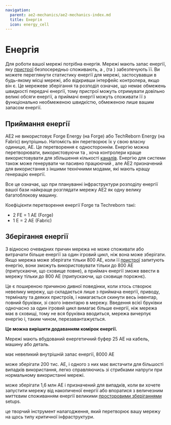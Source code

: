 ```yaml
---
navigation:
  parent: ae2-mechanics/ae2-mechanics-index.md
  title: Енергія
  icon: energy_cell
---
```


# Енергія

Для роботи вашої мережі потрібна енергія. Мережі мають запас енергії, яку [пристрої](../ae2-mechanics/devices.md) безпосередньо споживають, а <ItemLink id="vibration_chamber" />, <ItemLink id="energy_acceptor" /> (та <ItemLink id="controller" />) забезпечують її. Ви можете переглянути статистику енергії для мережі, застосувавши <ItemLink id="network_tool" /> в будь-якому місці мережі, або відкривши інтерфейс контролера, якщо він є. Це мережеве зберігання та розподіл означає, що немає обмежень швидкості передачі енергії, тому пристрої можуть отримувати довільно великі обсяги енергії, а приймачі енергії можуть споживати її з функціонально необмеженою швидкістю, обмеженою лише вашим запасом енергії.

## Приймання енергії

<Row>
  <BlockImage id="energy_acceptor" scale="4" />

  <GameScene zoom="4" background="transparent">
  <ImportStructure src="../assets/blocks/cable_energy_acceptor.snbt" />
  </GameScene>

  <BlockImage id="controller" p:state="online" scale="4" />

  <BlockImage id="vibration_chamber" p:active="true" scale="4" />
  
  <BlockImage id="crystal_resonance_generator" scale="4" />
</Row>

AE2 не використовує Forge Energy (на Forge) або TechReborn Energy (на Fabric) внутрішньо. Натомість він перетворює їх у свою власну одиницю, AE. Це перетворення є одностороннім. Енергію можна перетворювати, використовуючи <ItemLink id="energy_acceptor" /> та <ItemLink id="controller" />, хоча контролери краще використовувати для збільшення кількості [каналів](../ae2-mechanics/channels.md). Енергію для системи також може генерувати <ItemLink id="vibration_chamber" /> чи пасивно працюючий <ItemLink id="crystal_resonance_generator" />, але AE2 призначений для використання з іншими технічними модами, які мають кращу генерацію енергії.

Все це означає, що при плануванні інфраструктури розподілу енергії вашої бази найкраще розглядати мережу AE2 як одну велику багатоблокову машину.

Коефіцієнти перетворення енергії Forge та Techreborn такі:

*   2 FE = 1 AE (Forge)
*   1 E  = 2 AE (Fabric)

## Зберігання енергії

<Row>
  <BlockImage id="energy_cell" scale="4" p:fullness="4" />

  <BlockImage id="dense_energy_cell" scale="4" p:fullness="4" />

  <BlockImage id="creative_energy_cell" scale="4" />
</Row>

З відносно очевидних причин мережа не може споживати або витрачати більше енергії за один ігровий цикл, ніж вона може зберігати. Якщо мережа може зберігати тільки 800 AE, коли її [пристрої](../ae2-mechanics/devices.md) запитують енергію, вони зможуть використовувати тільки до 800 AE (припускаючи, що сховище повне), а приймач енергії зможе ввести в мережу тільки до 800 AE (припускаючи, що сховище порожнє).

Це є поширеною причиною дивної поведінки, коли хтось створює невелику мережу, що складається лише з приймача енергії, приводу, терміналу та деяких пристроїв, і намагається скинути весь інвентар, повний бруківки, зі свого інвентарю в мережу. Введення всієї бруківки одночасно за один ігровий цикл вимагає більше енергії, ніж мережа має в сховищі, тому не вся бруківка вводиться, мережа вичерпує енергію і, таким чином, перезавантажується.

**Це можна вирішити додаванням комірок енергії.**

Мережі мають вбудований енергетичний буфер 25 AE на кабель, машину або деталь.

<ItemLink id="controller" /> має невеликий внутрішній запас енергії, 8000 AE

<ItemLink id="energy_cell" /> може зберігати 200 тис. AE, і одного з них має вистачити для більшості випадків використання, легко справляючись зі стрибками напруги при нормальному використанні мережі.

<ItemLink id="dense_energy_cell" /> може зберігати 1,6 млн AE і призначений для випадків, коли ви хочете запустити мережу від накопиченої енергії або впоратися з величезним миттєвим споживанням енергії великими [просторовими зберіганнями](spatial-io.md) setups.

<ItemLink id="creative_energy_cell" /> це творчий інструмент налагодження, який перетворює вашу мережу на щось типу критичної інфраструктури.

